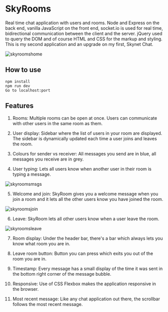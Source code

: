 # SkyRooms
Real time chat application with users and rooms. Node and Express on the back end, vanilla JavaScript on the front end, socket.io is used for real time, bidirectional communication between the client and the server. jQuery used to query the DOM and of course HTML and CSS for the markup and styling. This is my second application and an upgrade on my first, Skynet Chat.

![skyroomshome](https://user-images.githubusercontent.com/71923215/95295292-14eae180-0877-11eb-862e-6f63147235f3.jpg)

## How to use

```shell
npm install
npm run dev
Go to localhost:port
```

## Features

1) Rooms: Multiple rooms can be open at once. Users can communicate with other users in the same room as them.

2) User display: Sidebar where the list of users in your room are displayed. The sidebar is dynamically updated each time a user joins and
   leaves the room.

3) Colours for sender vs receiver: All messages you send are in blue, all messages you receive are in grey.

4) User typing: Lets all users know when another user in their room is typing a message.

![skyroomsmsgs](https://user-images.githubusercontent.com/71923215/95295909-2aacd680-0878-11eb-8773-e20a43496acb.jpg)

5) Welcome and join: SkyRoom gives you a welcome message when you join a room and it lets all the other users know you have joined the room.
   
![skyroomsjoin](https://user-images.githubusercontent.com/71923215/95295409-4d8abb00-0877-11eb-8af5-10c3e139b52b.jpg)
   
6) Leave: SkyRoom lets all other users know when a user leave the room.
   
![skyroomsleave](https://user-images.githubusercontent.com/71923215/95295535-8cb90c00-0877-11eb-8c4d-b712498292e5.jpg)
   
7) Room display: Under the header bar, there's a bar which always lets you know what room you are in.

8) Leave room button: Button you can press which exits you out of the room you are in.

9) Timestamp: Every message has a small display of the time it was sent in the bottom right corner of the message bubble.

10) Responsive: Use of CSS Flexbox makes the application responsive in the browser.

11) Most recent message: Like any chat application out there, the scrollbar follows the most recent message.
